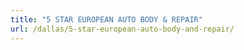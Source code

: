 ```yaml
---
title: "5 STAR EUROPEAN AUTO BODY & REPAIR"
url: /dallas/5-star-european-auto-body-and-repair/
---
```

